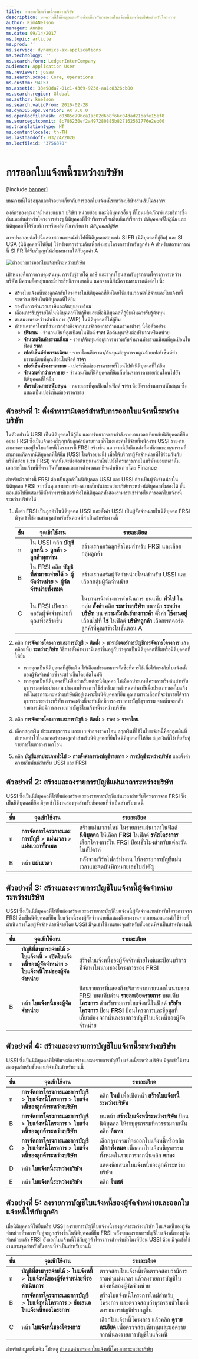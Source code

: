 ```yaml
---
title: การออกใบแจ้งหนี้ระหว่างบริษัท
description: บทความนี้ให้ข้อมูลและตัวอย่างเกี่ยวกับการออกใบแจ้งหนี้ระหว่างบริษัทสำหรับโครงการ
author: KimANelson
manager: AnnBe
ms.date: 09/14/2017
ms.topic: article
ms.prod: ''
ms.service: dynamics-ax-applications
ms.technology: ''
ms.search.form: LedgerInterCompany
audience: Application User
ms.reviewer: josaw
ms.search.scope: Core, Operations
ms.custom: 94153
ms.assetid: 33e98da7-01c1-4369-923d-aa1c8326cb80
ms.search.region: Global
ms.author: knelson
ms.search.validFrom: 2016-02-28
ms.dyn365.ops.version: AX 7.0.0
ms.openlocfilehash: d0385c796ca1ac02d6b8f66c04dad21bafe15ef8
ms.sourcegitcommit: 8c786230ef2a497280885b827162561776e2eb00
ms.translationtype: HT
ms.contentlocale: th-TH
ms.lasthandoff: 03/24/2020
ms.locfileid: "3756370"
---
```

# <a name="intercompany-invoicing"></a>การออกใบแจ้งหนี้ระหว่างบริษัท

[!include [banner](../includes/banner.md)]

บทความนี้ให้ข้อมูลและตัวอย่างเกี่ยวกับการออกใบแจ้งหนี้ระหว่างบริษัทสำหรับโครงการ

องค์กรของคุณอาจมีหลายแผนก บริษัท หน่วยย่อย และนิติบุคคลอื่นๆ ที่โอนผลิตภัณฑ์และบริการซึ่งกันและกันสำหรับโครงการต่างๆ นิติบุคคลที่ให้บริการหรือผลิตภัณฑ์เรียกว่า *นิติบุคคลที่ให้กู้ยืม* และนิติบุคคลที่ได้รับบริการหรือผลิตภัณฑ์เรียกว่า *นิติบุคคลที่กู้ยืม* 

ภาพประกอบต่อไปนี้แสดงสถานการณ์ทั่วไปที่นิติบุคคลสองแห่ง SI FR (นิติบุคคลที่กู้ยืม) และ SI USA (นิติบุคคลที่ให้ยืม) ใช้ทรัพยากรร่วมกันเพื่อส่งมอบโครงการสำหรับลูกค้า A สำหรับสถานการณ์นี้ SI FR ได้รับสัญญาให้ส่งมอบงานให้กับลูกค้า A 

[![ตัวอย่างการออกใบแจ้งหนี้ระหว่างบริษัท](./media/interco.invoicing-01.jpg)](./media/interco.invoicing-01.jpg) 

เป้าหมายคือการควบคุมต้นทุน การรับรู้รายได้ ภาษี และราคาโอนสำหรับธุรกรรมโครงการระหว่างบริษัท มีความยืดหยุ่นและมีประสิทธิภาพมากขึ้น นอกจากนี้ยังมีความสามารถดังต่อไปนี้:

-   สร้างใบแจ้งหนี้ของลูกค้ากับโครงการในนิติบุคคลที่ยืมโดยใช้แผ่นเวลาค่าใช้จ่ายและใบแจ้งหนี้ระหว่างบริษัทในนิติบุคคลที่ให้ยืม
-   รองรับการคำนวณภาษีและต้นทุนทางอ้อม
-   เลื่อนการรับรู้รายได้ในนิติบุคคลที่ให้กู้ยืมและเมื่อนิติบุคคลที่กู้ยืมเงินควรรับรู้ต้นทุน
-   สะสมงานระหว่างดำเนินการ (WIP) ในนิติบุคคลที่ให้กู้ยืม
-   กำหนดราคาโอนที่สามารถอ้างอิงจากแบบจำลองการกำหนดราคาต่างๆ นี่คือตัวอย่าง:
    -   **ปริมาณ** - จำนวนเงินที่คุณป้อนในฟิลด์ **ราคา** คือต้นทุนจริงต่อปริมาณหรือหน่วย
    -   **จำนวนเงินค่าธรรมเนียม** - ราคา/ต้นทุนต่อธุรกรรมรวมกับจำนวนค่าธรรมเนียมที่คุณป้อนในฟิลด์ **ราคา**
    -   **เปอร์เซ็นต์ค่าธรรมเนียม** - ราคาโอนคือราคา/ต้นทุนต่อธุรกรรมคูณด้วยเปอร์เซ็นต์ค่าธรรมเนียมที่คุณป้อนในฟิลด์ **ราคา**
    -   **เปอร์เซ็นต์ของราคาขาย** - เปอร์เซ็นต์ของราคาขายที่โอนไปยังนิติบุคคลที่ให้ยืม
    -   **จำนวนต่ำกว่าราคาขาย** - จำนวนเงินที่นิติบุคคลที่ยืมเก็บคืนจากราคาขายก่อนโอนไปยังนิติบุคคลที่ให้ยืม
    -   **อัตราส่วนการสนับสนุน** - หมายเลขที่คุณป้อนในฟิลด์ **ราคา** คืออัตราส่วนการสนับสนุน ซึ่งแสดงเป็นเปอร์เซ็นต์ของราคาขาย

## <a name="example-1-set-up-parameters-for-intercompany-invoicing"></a>ตัวอย่างที่ 1: ตั้งค่าพารามิเตอร์สำหรับการออกใบแจ้งหนี้ระหว่างบริษัท
ในตัวอย่างนี้ USSI เป็นนิติบุคคลให้กู้ยืม และทรัพยากรของกำลังรายงานเวลาเทียบกับนิติบุคคลที่ยืมอย่าง FRSI ซึ่งเป็นเจ้าของสัญญากับลูกค้าปลายทาง ชั่วโมงและค่าใช้จ่ายที่พนักงาน USSI รายงานสามารถรวมอยู่ในใบแจ้งหนี้โครงการที่ FRSI สร้างขึ้น นอกจากนี้ยังมีแหล่งที่มาที่สามของธุรกรรมที่สามารถเกิดจากนิติบุคคลที่ให้ยืม (USSI ในตัวอย่างนี้) เมื่อให้บริการผู้จัดจำหน่ายที่ใช้ร่วมกันกับบริษัทย่อย (เช่น FRSI) จากนั้นจะส่งต่อต้นทุนเหล่านั้นไปยังโครงการภายในบริษัทย่อยเหล่านั้น เอกสารใบแจ้งหนี้ที่ตรงกันทั้งหมดและการคำนวณภาษีจะดำเนินการโดย Finance 

สำหรับตัวอย่างนี้ FRSI ต้องเป็นลูกค้าในนิติบุคคล USSI และ USSI ต้องเป็นผู้จัดจำหน่ายในนิติบุคคล FRSI จากนั้นคุณสามารถสร้างความสัมพันธ์ระหว่างบริษัทระหว่างนิติบุคคลทั้งสองได้ ขั้นตอนต่อไปนี้แสดงวิธีตั้งค่าพารามิเตอร์เพื่อให้นิติบุคคลทั้งสองสามารถเข้าร่วมในการออกใบแจ้งหนี้ระหว่างบริษัทได้

1. ตั้งค่า FRSI เป็นลูกค้าในนิติบุคคล USSI และตั้งค่า USSI เป็นผู้จัดจำหน่ายในนิติบุคคล FRSI มีจุดเข้าใช้งานสามจุดสำหรับขั้นตอนที่จำเป็นสำหรับงานนี้

   | ขั้น |                                                       จุดเข้าใช้งาน                                                        |                                                                                                                                                                                               รายละเอียด                                                                                                                                                                                               |
   |------|--------------------------------------------------------------------------------------------------------------------------|---------------------------------------------------------------------------------------------------------------------------------------------------------------------------------------------------------------------------------------------------------------------------------------------------------------------------------------------------------------------------------------------------------|
   |  ท   | ใน USSI คลิก <strong>บัญชีลูกหนี้</strong> &gt; <strong>ลูกค้า</strong> &gt; <strong>ลูกค้าทุกท่าน</strong> |                                                                                                                                                                  สร้างเรกคอร์ดลูกค้าใหม่สำหรับ FRSI และเลือกกลุ่มลูกค้า                                                                                                                                                                  |
   |  B   |    ใน FRSI คลิก <strong>บัญชีที่สามารถจ่ายได้</strong> &gt; <strong>ผู้จัดจำหน่าย</strong> &gt; <strong>ผู้จัดจำหน่ายทั้งหมด</strong>     |                                                                                                                                                                    สร้างเรกคอร์ดผู้จัดจำหน่ายใหม่สำหรับ USSI และเลือกกลุ่มผู้จัดจำหน่าย                                                                                                                                                                    |
   |  C   |                                  ใน FRSI เปิดเรกคอร์ดผู้จัดจำหน่ายที่คุณเพิ่งสร้างขึ้น                                  | ในบานหน้าต่างการดำเนินการ บนแท็บ <strong>ทั่วไป</strong> ในกลุ่ม <strong>ตั้งค่า</strong> คลิก <strong>ระหว่างบริษัท</strong> บนหน้า <strong>ระหว่างบริษัท</strong> บน <strong>ความสัมพันธ์ทางการค้า</strong> ตั้งค่า <strong>ใช้งานอยู่</strong> เลื่อนไปที่ <strong>ใช่</strong> ในฟิลด์ <strong>บริษัทลูกค้า</strong> เลือกเรกคอร์ดลูกค้าที่คุณสร้างในขั้นตอน A |


2. คลิก **การจัดการโครงการและการบัญชี** &gt; **ติดตั้ง** &gt; **พารามิเตอร์การบัญชีการจัดการโครงการ** แล้วคลิกแท็บ **ระหว่างบริษัท** วิธีการตั้งค่าพารามิเตอร์ขึ้นอยู่กับว่าคุณเป็นนิติบุคคลที่ยืมหรือนิติบุคคลที่ให้ยืม
   -   หากคุณเป็นนิติบุคคลที่กู้ยืมเงิน ให้เลือกประเภทการจัดซื้อที่ควรใช้เพื่อให้ตรงกับใบแจ้งหนี้ของผู้จัดจำหน่ายซึ่งจะสร้างขึ้นโดยอัตโนมัติ
   -   หากคุณเป็นนิติบุคคลที่ให้ยืมสำหรับแต่ละนิติบุคคล ให้เลือกประเภทโครงการเริ่มต้นสำหรับธุรกรรมแต่ละประเภท ประเภทโครงการใช้สำหรับการกำหนดค่าภาษีเมื่อประเภทของใบแจ้งหนี้ในธุรกรรมระหว่างบริษัทมีอยู่เฉพาะในนิติบุคคลที่ยืม คุณสามารถเลือกที่จะรับรายได้จากธุรกรรมระหว่างบริษัท การคงค้างนี้จะทำเมื่อมีการลงรายการบัญชีธุรกรรม จากนั้นจะกลับรายการเมื่อมีการลงรายการบัญชีใบแจ้งหนี้ระหว่างบริษัท

3. คลิก **การจัดการโครงการและการบัญชี** &gt; **ติดตั้ง** &gt; **ราคา** &gt; **ราคาโอน**
4. เลือกสกุลเงิน ประเภทธุรกรรม และแบบจำลองราคาโอน สกุลเงินที่ใช้ในใบแจ้งหนี้คือสกุลเงินที่กำหนดค่าไว้ในเรกคอร์ดของลูกค้าสำหรับนิติบุคคลที่ยืมในนิติบุคคลที่ให้ยืม สกุลเงินนี้ใช้เพื่อจับคู่รายการในตารางราคาโอน
5. คลิก **บัญชีแยกประเภททั่วไป** &gt; **การตั้งค่าการลงบัญชีรายการ** &gt; **การบัญชีระหว่างบริษัท** และตั้งค่าความสัมพันธ์สำหรับ USSI และ FRSI

## <a name="example-2-create-and-post-an-intercompany-timesheet"></a>ตัวอย่างที่ 2: สร้างและลงรายการบัญชีแผ่นเวลาระหว่างบริษัท
USSI ซึ่งเป็นนิติบุคคลที่ให้ยืมต้องสร้างและลงรายการบัญชีแผ่นเวลาสำหรับโครงการจาก FRSI ซึ่งเป็นนิติบุคคลที่ยืม มีจุดเข้าใช้งานสองจุดสำหรับขั้นตอนที่จำเป็นสำหรับงานนี้

| ขั้น | จุดเข้าใช้งาน                                                                       | รายละเอียด                                                                                                                                                                                       |
|------|-----------------------------------------------------------------------------------|---------------------------------------------------------------------------------------------------------------------------------------------------------------------------------------------------|
| ท    | **การจัดการโครงการและการบัญชี** &gt; **แผ่นเวลา** &gt; **แผ่นเวลาทั้งหมด** | สร้างแผ่นเวลาใหม่ ในรายการแผ่นเวลาในฟิลด์ **นิติบุคคล** ให้เลือก **FRSI** ในฟิลด์ **รหัสโครงการ** เลือกโครงการใน FRSI ป้อนชั่วโมงสำหรับแต่ละวันในสัปดาห์ |
| B    | หน้า **แผ่นเวลา**                                                                | หลังจากเวิร์กโฟลว์ทำงาน ให้ลงรายการบัญชีแผ่นเวลาและจดบันทึกหมายเลขใบสำคัญ                                                                                                               |

## <a name="example-3-create-and-post-an-intercompany-vendor-invoice"></a>ตัวอย่างที่ 3: สร้างและลงรายการบัญชีใบแจ้งหนี้ผู้จัดจำหน่ายระหว่างบริษัท
USSI ซึ่งเป็นนิติบุคคลที่ให้ยืมต้องสร้างและลงรายการบัญชีใบแจ้งหนี้ผู้จัดจำหน่ายสำหรับโครงการจาก FRSI ซึ่งเป็นนิติบุคคลที่ยืม ใบแจ้งหนี้ของผู้จัดจำหน่ายนี้แสดงถึงแรงงานจากภายนอกและค่าใช้จ่ายที่ดำเนินการโดยผู้จัดจำหน่ายที่จ่ายโดย USSI มีจุดเข้าใช้งานสองจุดสำหรับขั้นตอนที่จำเป็นสำหรับงานนี้

| ขั้น | จุดเข้าใช้งาน                                                                                      | รายละเอียด                                                                                                                                                                                                                                                                          |
|------|--------------------------------------------------------------------------------------------------|--------------------------------------------------------------------------------------------------------------------------------------------------------------------------------------------------------------------------------------------------------------------------------------|
| ท    | **บัญชีที่สามารถจ่ายได้** &gt; **ใบแจ้งหนี้** &gt; **เปิดใบแจ้งหนี้ของผู้จัดจำหน่าย** &gt; **ใบแจ้งหนี้ใหม่ของผู้จัดจำหน่าย** | สร้างใบแจ้งหนี้ของผู้จัดจำหน่ายใหม่และป้อนบริการที่จัดหาในนามของโครงการของ FRSI                                                                                                                                                                                  |
| B    | หน้า **ใบแจ้งหนี้ของผู้จัดจำหน่าย**                                                                      | ป้อนรายการที่แสดงถึงบริการจากภายนอกในนามของ FRSI บนแท็บด่วน **รายละเอียดรายการ** บนแท็บ **โครงการ** สำหรับรายการใบแจ้งหนี้ในฟิลด์ **บริษัทโครงการ** ป้อน **FRSI** ป้อนโครงการและข้อมูลที่เกี่ยวข้อง จากนั้นลงรายการบัญชีใบแจ้งหนี้ของผู้จัดจำหน่าย |

## <a name="example-4-create-and-post-the-intercompany-invoice"></a>ตัวอย่างที่ 4: สร้างและลงรายการบัญชีใบแจ้งหนี้ระหว่างบริษัท
USSI ซึ่งเป็นนิติบุคคลที่ให้ยืมจะต้องสร้างและลงรายการบัญชีใบแจ้งหนี้ระหว่างบริษัท มีจุดเข้าใช้งานสองจุดสำหรับขั้นตอนที่จำเป็นสำหรับงานนี้

| ขั้น | จุดเข้าใช้งาน                                                                                             | รายละเอียด                                                                                                                                      |
|------|---------------------------------------------------------------------------------------------------------|--------------------------------------------------------------------------------------------------------------------------------------------------|
| ท    | **การจัดการโครงการและการบัญชี** &gt; **ใบแจ้งหนี้โครงการ** &gt; **ใบแจ้งหนี้ของลูกค้าระหว่างบริษัท**  | คลิก **ใหม่** เพื่อเปิดหน้า **สร้างใบแจ้งหนี้ระหว่างบริษัท**                                                                                  |
| B    | **การจัดการโครงการและการบัญชี** &gt; **ใบแจ้งหนี้โครงการ** &gt; **ใบแจ้งหนี้ของลูกค้าระหว่างบริษัท** | บนหน้า **สร้างใบแจ้งหนี้ระหว่างบริษัท** ป้อนนิติบุคคล ให้ระบุธุรกรรมที่ควรรวมจากนั้นคลิก **ค้นหา** |
| C    | **การจัดการโครงการและการบัญชี** &gt; **ใบแจ้งหนี้โครงการ** &gt; **ใบแจ้งหนี้ของลูกค้าระหว่างบริษัท** | เลือกธุรกรรมที่จะออกใบแจ้งหนี้หรือคลิก **เลือกทั้งหมด** เพื่อออกใบแจ้งหนี้ธุรกรรมทั้งหมดในรายการจากนั้นคลิก **ตกลง**                  |
| D    | หน้า **ใบแจ้งหนี้ระหว่างบริษัท**                                                                       | แสดงข้อเสนอใบแจ้งหนี้ของลูกค้าระหว่างบริษัท                                                                                             |
| E    | หน้า **ใบแจ้งหนี้ระหว่างบริษัท**                                                                       | คลิก **โพสต์**                                                                                                                                  |

## <a name="example-5-post-the-vendor-invoice-and-invoice-the-customer"></a>ตัวอย่างที่ 5: ลงรายการบัญชีใบแจ้งหนี้ของผู้จัดจำหน่ายและออกใบแจ้งหนี้ให้กับลูกค้า
เมื่อนิติบุคคลที่ให้ยืมหรือ USSI ลงรายการบัญชีใบแจ้งหนี้ของลูกค้าระหว่างบริษัท ใบแจ้งหนี้ของผู้จัดจำหน่ายที่รอการจับคู่จะถูกสร้างขึ้นในนิติบุคคลที่ยืม FRSI หลังจากลงรายการบัญชีใบแจ้งหนี้ของผู้จัดจำหน่ายแล้ว FRSI ยังออกใบแจ้งหนี้ให้กับลูกค้าโครงการสำหรับชั่วโมงที่ป้อน USSI ด้วย มีจุดเข้าใช้งานสามจุดสำหรับขั้นตอนที่จำเป็นสำหรับงานนี้

| ขั้น | จุดเข้าใช้งาน                                                                                        | รายละเอียด                                                                                                             |
|------|----------------------------------------------------------------------------------------------------|-------------------------------------------------------------------------------------------------------------------------|
| ท    | **บัญชีที่สามารถจ่ายได้** &gt; **ใบแจ้งหนี้** &gt; **ใบแจ้งหนี้ของผู้จัดจำหน่ายที่รอดำเนินการ**                            | ตรวจสอบใบแจ้งหนี้เพื่อตรวจสอบว่ามีการรวมค่าแผ่นเวลา แล้วลงรายการบัญชีใบแจ้งหนี้ของผู้จัดจำหน่าย                  |
| B    | **การจัดการโครงการและการบัญชี** &gt; **ใบแจ้งหนี้โครงการ** &gt; **ข้อเสนอใบแจ้งหนี้ของโครงการ** | สร้างใบแจ้งหนี้โครงการใหม่สำหรับโครงการ และตรวจสอบว่าธุรกรรมชั่วโมงที่ลงรายการบัญชีปรากฏขึ้น            |
| C    | หน้า **ใบแจ้งหนี้ของโครงการ**                                                                       | เลือกใบแจ้งหนี้โครงการ แล้วคลิก **ดูรายละเอียด** เพื่อตรวจสอบต้นทุนและยอดขาย จากนั้นลงรายการบัญชีใบแจ้งหนี้ |


สำหรับข้อมูลเพิ่มเติม โปรดดู [กำหนดค่าการออกใบแจ้งหนี้โครงการระหว่างบริษัท](tasks/configure-intercompany-project-invoicing.md)


